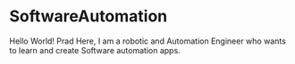 # SoftwareAutomation

Hello World!
Prad Here, I am a robotic and Automation Engineer who wants to learn and create Software automation apps.
